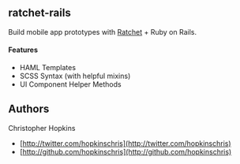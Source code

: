 ratchet-rails
-------------

Build mobile app prototypes with [Ratchet](https://github.com/maker/ratchet) + Ruby on Rails.

#### Features

  * HAML Templates
  * SCSS Syntax (with helpful mixins)
  * UI Component Helper Methods

Authors
-------

Christopher Hopkins

  * [http://twitter.com/hopkinschris](http://twitter.com/hopkinschris)
  * [http://github.com/hopkinschris](http://github.com/hopkinschris)
